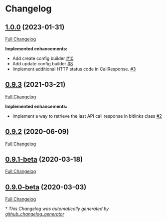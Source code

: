 # Changelog

## [1.0.0](https://github.com/ethauvin/bitly-shorten/tree/1.0.0) (2023-01-31)

[Full Changelog](https://github.com/ethauvin/bitly-shorten/compare/0.9.3...1.0.0)

**Implemented enhancements:**

- Add create config builder [\#10](https://github.com/ethauvin/bitly-shorten/issues/10)
- Add update config builder [\#8](https://github.com/ethauvin/bitly-shorten/issues/8)
- Implement additional HTTP status code in CallResponse. [\#3](https://github.com/ethauvin/bitly-shorten/issues/3)

## [0.9.3](https://github.com/ethauvin/bitly-shorten/tree/0.9.3) (2021-03-21)

[Full Changelog](https://github.com/ethauvin/bitly-shorten/compare/0.9.2...0.9.3)

**Implemented enhancements:**

- Implement a way to retrieve the last API call response in bitlinks class [\#2](https://github.com/ethauvin/bitly-shorten/issues/2)

## [0.9.2](https://github.com/ethauvin/bitly-shorten/tree/0.9.2) (2020-06-09)

[Full Changelog](https://github.com/ethauvin/bitly-shorten/compare/0.9.1-beta...0.9.2)

## [0.9.1-beta](https://github.com/ethauvin/bitly-shorten/tree/0.9.1-beta) (2020-03-18)

[Full Changelog](https://github.com/ethauvin/bitly-shorten/compare/0.9.0-beta...0.9.1-beta)

## [0.9.0-beta](https://github.com/ethauvin/bitly-shorten/tree/0.9.0-beta) (2020-03-03)

[Full Changelog](https://github.com/ethauvin/bitly-shorten/compare/a444b72b87862bbd5bd77fda59f66e0a952e6dac...0.9.0-beta)



\* *This Changelog was automatically generated by [github_changelog_generator](https://github.com/github-changelog-generator/github-changelog-generator)*
